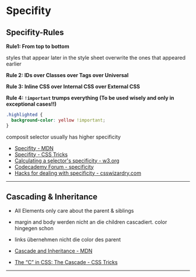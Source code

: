 # Specifity

## Specifity-Rules

**Rule1: From top to bottom**

styles that appear later in the style sheet overwrite the ones that appeared earlier

**Rule 2: IDs over Classes over Tags over Universal**

**Rule 3: Inline CSS over Internal CSS over External CSS**

**Rule 4: `!important` trumps everything (To be used wisely and only in exceptional cases!!)**

```css
.highlighted {
  background-color: yellow !important;
}
```

composit selector usually has higher specificity

- [Specifity - MDN](https://developer.mozilla.org/en-US/docs/Web/CSS/Specificity)
- [Specifity - CSS Tricks](https://css-tricks.com/specifics-on-css-specificity/)
- [Calculating a selector's specificity - w3.org](https://www.w3.org/TR/selectors-3/#specificity)
- [Codecademy Forum - specificity](https://discuss.codecademy.com/t/how-can-i-calculate-specificity/363597)
- [Hacks for dealing with specificity - csswizardry.com](https://csswizardry.com/2014/07/hacks-for-dealing-with-specificity/)

------

## Cascading & Inheritance

- All Elements only care about the parent & siblings
- margin and body werden nicht an die children cascadiert. color hingegen schon
- links übernehmen nicht die color des parent

- [Cascade and Inheritance - MDN](https://developer.mozilla.org/en-US/docs/Learn/CSS/Building_blocks/Cascade_and_inheritance)
- [The “C” in CSS: The Cascade - CSS Tricks](https://css-tricks.com/the-c-in-css-the-cascade/)

------